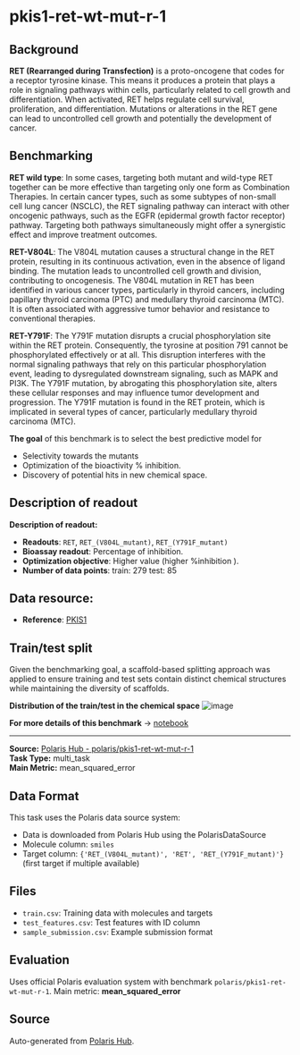 # pkis1-ret-wt-mut-r-1

## Background
**RET (Rearranged during Transfection)** is a proto-oncogene that codes for a receptor tyrosine kinase. This means it produces a protein that plays a role in signaling pathways within cells, particularly related to cell growth and differentiation. When activated, RET helps regulate cell survival, proliferation, and differentiation. Mutations or alterations in the RET gene can lead to uncontrolled cell growth and potentially the development of cancer.

## Benchmarking
**RET wild type**: In some cases, targeting both mutant and wild-type RET together can be more effective than targeting only one form as Combination Therapies. In certain cancer types, such as some subtypes of non-small cell lung cancer (NSCLC), the RET signaling pathway can interact with other oncogenic pathways, such as the EGFR (epidermal growth factor receptor) pathway. Targeting both pathways simultaneously might offer a synergistic effect and improve treatment outcomes. 

**RET-V804L**: The V804L mutation causes a structural change in the RET protein, resulting in its continuous activation, even in the absence of ligand binding. The mutation leads to uncontrolled cell growth and division, contributing to oncogenesis. The V804L mutation in RET has been identified in various cancer types, particularly in thyroid cancers, including papillary thyroid carcinoma (PTC) and medullary thyroid carcinoma (MTC). It is often associated with aggressive tumor behavior and resistance to conventional therapies. 

**RET-Y791F**: The Y791F mutation disrupts a crucial phosphorylation site within the RET protein. Consequently, the tyrosine at position 791 cannot be phosphorylated effectively or at all. This disruption interferes with the normal signaling pathways that rely on this particular phosphorylation event, leading to dysregulated downstream signaling, such as MAPK and PI3K. The Y791F mutation, by abrogating this phosphorylation site, alters these cellular responses and may influence tumor development and progression. The Y791F mutation is found in the RET protein, which is implicated in several types of cancer, particularly medullary thyroid carcinoma (MTC).

**The goal** of this benchmark is to select the best predictive model for 
- Selectivity towards the mutants
- Optimization of the bioactivity % inhibition.
- Discovery of potential hits in new chemical space.


## Description of readout 
**Description of readout:**
- **Readouts**: `RET`, `RET_(V804L_mutant)`, `RET_(Y791F_mutant)`
- **Bioassay readout**: Percentage of inhibition.
- **Optimization objective**: Higher value (higher %inhibition ).
- **Number of data points**: train:  279 test:  85

## Data resource: 
- **Reference**: [PKIS1](https://pubmed.ncbi.nlm.nih.gov/26501955)


## Train/test split
Given the benchmarking goal, a scaffold-based splitting approach was applied to ensure training and test sets contain distinct chemical structures while maintaining the diversity of scaffolds.

**Distribution of the train/test in the chemical space**
![image](https://storage.googleapis.com/polaris-public/datasets/kinases/ret/figures/drewry_ret_wt_v804l_y791f_v1_tnse_scaffold_split.png)

**For more details of this benchmark** -> [notebook](https://github.com/polaris-hub/polaris-recipes/blob/main/03_Kinases/RET)



---

**Source:** [Polaris Hub - polaris/pkis1-ret-wt-mut-r-1](https://polarishub.io)  
**Task Type:** multi_task  
**Main Metric:** mean_squared_error

## Data Format

This task uses the Polaris data source system:
- Data is downloaded from Polaris Hub using the PolarisDataSource
- Molecule column: `smiles`
- Target column: `{'RET_(V804L_mutant)', 'RET', 'RET_(Y791F_mutant)'}` (first target if multiple available)

## Files

- `train.csv`: Training data with molecules and targets
- `test_features.csv`: Test features with ID column
- `sample_submission.csv`: Example submission format

## Evaluation

Uses official Polaris evaluation system with benchmark `polaris/pkis1-ret-wt-mut-r-1`.
Main metric: **mean_squared_error**

## Source

Auto-generated from [Polaris Hub](https://polarishub.io/).
